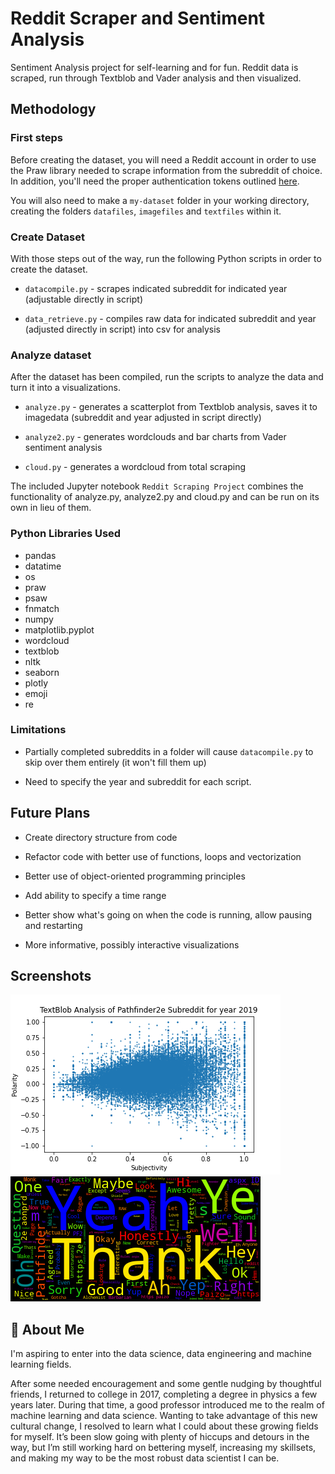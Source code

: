 
# Reddit Scraper and Sentiment Analysis

Sentiment Analysis project for self-learning and for fun. Reddit data is scraped, run through Textblob and Vader analysis and then visualized.




## Methodology

### First steps
Before creating the dataset, you will need a Reddit account in order to use the Praw library needed to scrape information from the subreddit of choice. In addition, you'll need the proper authentication tokens outlined [here](https://github.com/reddit-archive/reddit/wiki/OAuth2-Quick-Start-Example#first-steps).

You will also need to make a `my-dataset` folder in your working directory, creating the folders `datafiles`, `imagefiles` and `textfiles` within it.

### Create Dataset
With those steps out of the way, run the following Python scripts in order to create the dataset.

- `datacompile.py` - scrapes indicated subreddit for indicated year (adjustable directly in script)

- `data_retrieve.py` - compiles raw data for indicated subreddit and year (adjusted directly in script) into csv for analysis

### Analyze dataset
After the dataset has been compiled, run the scripts to analyze the data and turn it into a visualizations.

- `analyze.py` - generates a scatterplot from Textblob analysis, saves it to imagedata (subreddit and year adjusted in script directly)
 
- `analyze2.py` - generates wordclouds and bar charts from Vader sentiment analysis

- `cloud.py` - generates a wordcloud from total scraping

The included Jupyter notebook `Reddit Scraping Project` combines the functionality of analyze.py, analyze2.py and cloud.py and can be run on its own in lieu of them.

### Python Libraries Used
- pandas
- datatime
- os
- praw
- psaw
- fnmatch
- numpy
- matplotlib.pyplot
- wordcloud
- textblob
- nltk
- seaborn
- plotly
- emoji
- re


### Limitations
- Partially completed subreddits in a folder will cause `datacompile.py` to skip over them entirely (it won't fill them up)

- Need to specify the year and subreddit for each script.
## Future Plans

- Create directory structure from code

- Refactor code with better use of functions, loops and vectorization

- Better use of object-oriented programming principles

- Add ability to specify a time range 

- Better show what's going on when the code is running, allow pausing and restarting

- More informative, possibly interactive visualizations

## Screenshots
![Pathfinder 2e, 2019](https://github.com/ArthurVinson/Reddit-Scraper/blob/main/my-dataset/imagefiles/Pathfinder2e-2019.png)
![Pathfinder 2e, 2019 wordcloud](https://github.com/ArthurVinson/Reddit-Scraper/blob/main/my-dataset/imagefiles/Pathfinder2e-2019-wordcloud.png)



## 🚀 About Me
I'm aspiring to enter into the data science, data engineering and machine learning fields. 

After some needed encouragement and some gentle nudging by thoughtful friends, I returned to college in 2017, completing a degree in physics a few years later. During that time, a good professor introduced me to the realm of machine learning and data science. Wanting to take advantage of this new cultural change, I resolved to learn what I could about these growing fields for myself. It’s been slow going with plenty of hiccups and detours in the way, but I’m still working hard on bettering myself, increasing my skillsets, and making my way to be the most robust data scientist I can be. 


